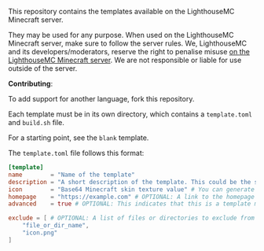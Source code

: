 This repository contains the templates available on the LighthouseMC Minecraft server.

They may be used for any purpose.
 When used on the LighthouseMC Minecraft server, make sure to follow the server rules.
 We, LighthouseMC and its developers/moderators, reserve the right to penalise misuse <ins>on the LighthouseMC Minecraft server</ins>.
 We are not responsible or liable for use outside of the server.


**Contributing**:

To add support for another language, fork this repository.

Each template must be in its own directory, which contains a `template.toml` and `build.sh` file.

For a starting point, see the `blank` template.

The `template.toml` file follows this format:
```toml
[template]
name        = "Name of the template"
description = "A short description of the template. This could be the slogan of the language being supported."
icon        = "Base64 Minecraft skin texture value" # You can generate one using https://mineskin.org.
homepage    = "https://example.com" # OPTIONAL: A link to the homepage of the language being supported.
advanced    = true # OPTIONAL: This indicates that this is a template may take more work to set up.

exclude = [ # OPTIONAL: A list of files or directories to exclude from the template.
    "file_or_dir_name",
    "icon.png"
]
```
